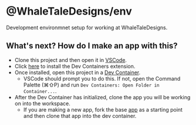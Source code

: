 # @WhaleTaleDesigns/env

Development environmnet setup for working at WhaleTaleDesigns.

## What's next? How do I make an app with this?

- Clone this project and then open it in [VSCode](https://code.visualstudio.com/).
- Click [here](vscode:extension/ms-vscode-remote.remote-containers) to install the Dev Containers extension.
- Once installed, open this project in a [Dev Container](https://code.visualstudio.com/docs/devcontainers/containers).
  - VSCode should prompt you to do this. If not, open the Command Palette (⌘⇧P) and run `Dev Containers: Open Folder in Container...`.
- After the Dev Container has initialized, clone the app you will be working on into the workspace.
  - If you are making a new app, fork the base [app](https://github.com/WhaleTaleDesigns/app) as a starting point and then clone that app into the dev container.
